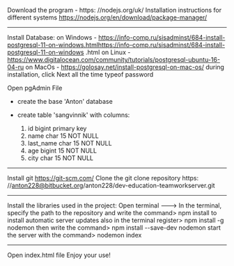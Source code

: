 
Download the program  - https: //nodejs.org/uk/
Installation instructions for different systems https://nodejs.org/en/download/package-manager/


---------------------------------
Install Database:
on Windows - https://info-comp.ru/sisadminst/684-install-postgresql-11-on-windows.htmlhttps://info-comp.ru/sisadminst/684-install-postgresql-11-on-windows .html
on Linux - https://www.digitalocean.com/community/tutorials/postgresql-ubuntu-16-04-ru
on MacOs - https://golosay.net/install-postgresql-on-mac-os/
during installation, click Next all the time
typeof password

Open pgAdmin File
* create the base 'Anton' database
* create table 'sangvinnik' with columns:

    1. id bigint primary key
    2. name char 15 NOT NULL
    3. last_name char 15 NOT NULL
    4. age bigint 15 NOT NULL
    5. city char 15 NOT NULL
---------------------------

Install git https://git-scm.com/
Clone the git clone repository https: //anton228@bitbucket.org/anton228/dev-education-teamworkserver.git

--------------
Install the libraries used in the project:
Open terminal --->
In the terminal, specify the path to the repository and write the command> npm install
to install automatic server updates also in the terminal register> npm install -g nodemon
then write the command> npm install --save-dev nodemon
start the server with the command> nodemon index

----------------
Open index.html file
Enjoy your use!




